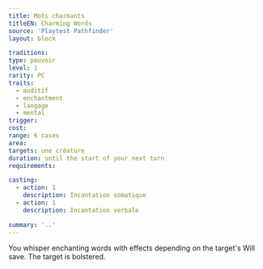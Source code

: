 ```yaml
---
title: Mots charmants
titleEN: Charming Words
source: 'Playtest Pathfinder'
layout: block

traditions:
type: pouvoir
level: 1
rarity: PC
traits:
  - auditif
  - enchantment
  - langage
  - mental
trigger: 
cost: 
range: 6 cases
area: 
targets: une créature
duration: until the start of your next turn
requirements: 

casting:
  - action: 1
    description: Incantation somatique
  - action: 1
    description: Incantation verbale

summary: '..'
---
```

You whisper enchanting words with effects depending on the target's Will save. The target is bolstered.